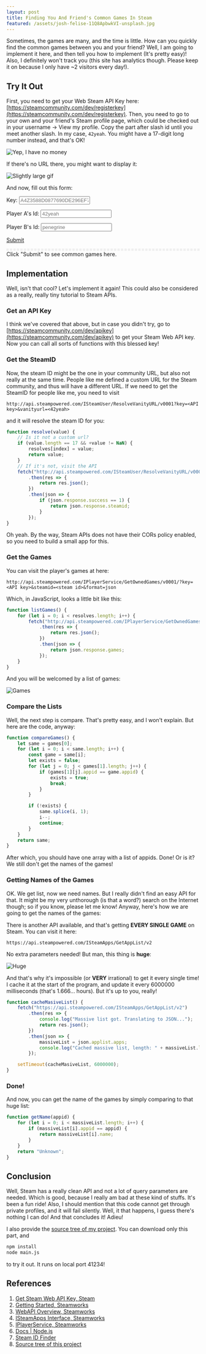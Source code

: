```yaml
---
layout: post
title: Finding You And Friend's Common Games In Steam
featured: /assets/josh-felise-11Q8ApbwkVI-unsplash.jpg
---
```


Sometimes, the games are many, and the time is little. How can you quickly find the common games between you and your friend? Well, I am going to implement it here, and then tell you how to implement (It's pretty easy)! Also, I definitely won't track you (this site has analytics though. Please keep it on because I only have ~2 visitors every day!).

## Try It Out

First, you need to get your Web Steam API Key here: [https://steamcommunity.com/dev/registerkey](https://steamcommunity.com/dev/registerkey). Then, you need to go to your own and your friend's Steam profile page, which could be checked out in your username → View my profile. Copy the part after slash id until you meet another slash. In my case, `42yeah`. You might have a 17-digit long number instead, and that's OK!

![Yep, I have no money](/assets/scg/no.money.gif)

If there's no URL there, you might want to display it:

![Slightly large gif](/assets/scg/url.gif)

And now, fill out this form:

Key: <input id="key" placeholder="A4Z3588D0877690DE296EF735A2813Z3"> 

Player A's Id: <input id="a" placeholder="42yeah">

Player B's Id: <input id="b" placeholder="penegrine">

[Submit](javascript:submit())
<script src="/assets/scg/client.js"></script>

<style>
.list {
    max-height: 20em;
    overflow: scroll;
    border-top: 3px dashed #efefef;
    border-bottom: 3px dashed #efefef;
}

.list-item {
    margin-top: -1px;
    text-align: center;
    border: 1px solid #eeeeee;
    color: #333;
    padding: 0.2em;
}

.list-item:hover {
    background-color: aliceblue;
}
</style>

<div class="list" id="list">
</div>
<span id="common">Click "Submit" to see common games here.</span>

## Implementation

Well, isn't that cool? Let's implement it again! This could also be considered as a really, really tiny tutorial to Steam APIs.

### Get an API Key

I think we've covered that above, but in case you didn't try, go to [https://steamcommunity.com/dev/apikey](https://steamcommunity.com/dev/apikey) to get your Steam Web API key. Now you can call all sorts of functions with this blessed key!

### Get the SteamID

Now, the steam ID might be the one in your community URL, but also not really at the same time. People like me defined a custom URL for the Steam community, and thus will have a different URL. If we need to get the SteamID for people like me, you need to visit

```
http://api.steampowered.com/ISteamUser/ResolveVanityURL/v0001?key=<API key>&vanityurl=<42yeah>
```

and it will resolve the steam ID for you:

```js
function resolve(value) {
    // Is it not a custom url?
    if (value.length == 17 && +value != NaN) {
        resolves[index] = value;
        return value;
    }
    // If it's not, visit the API
    fetch("http://api.steampowered.com/ISteamUser/ResolveVanityURL/v0001?key=" + key + "&vanityurl=" + value)
        .then(res => {
            return res.json();
        })
        .then(json => {
            if (json.response.success == 1) {
                return json.response.steamid;
            }
        });
}
```

Oh yeah. By the way, Steam APIs does not have their CORs policy enabled, so you need to build a small app for this.

### Get the Games

You can visit the player's games at here:

```
http://api.steampowered.com/IPlayerService/GetOwnedGames/v0001/?key=<API key>&steamid=<steam id>&format=json
```

Which, in JavaScript, looks a little bit like this:

```js
function listGames() {
    for (let i = 0; i < resolves.length; i++) {
        fetch("http://api.steampowered.com/IPlayerService/GetOwnedGames/v0001/?key=" + key + "&steamid=" + resolves[i] + "&format=json")
            .then(res => {
                return res.json();
            })
            .then(json => {
                return json.response.games;
            });
    }        
}
```

And you will be welcomed by a list of games:

![Games](/assets/scg/games.png)

### Compare the Lists

Well, the next step is compare. That's pretty easy, and I won't explain. But here are the code, anyway:

```js
function compareGames() {
    let same = games[0];
    for (let i = 0; i < same.length; i++) {
        const game = same[i];
        let exists = false;
        for (let j = 0; j < games[1].length; j++) {
            if (games[1][j].appid == game.appid) {
                exists = true;
                break;
            }
        }

        if (!exists) {
            same.splice(i, 1);
            i--;
            continue;
        }
    }
    return same;
}
```

After which, you should have one array with a list of appids. Done! Or is it? We still don't get the names of the games!

### Getting Names of the Games

OK. We get list, now we need names. But I really didn't find an easy API for that. It might be my very unthorough (is that a word?) search on the Internet though; so if you know, please let me know! Anyway, here's how we are going to get the names of the games:

There is another API available, and that's getting __EVERY SINGLE GAME__ on Steam. You can visit it here:

```
https://api.steampowered.com/ISteamApps/GetAppList/v2
```

No extra parameters needed! But man, this thing is __huge__:

![Huge](/assets/scg/huge.png)

And that's why it's impossible (or __VERY__ irrational) to get it every single time! I cache it at the start of the program, and update it every 6000000 milliseconds (that's 1.666... hours). But it's up to you, really!

```js
function cacheMasiveList() {
    fetch("https://api.steampowered.com/ISteamApps/GetAppList/v2")
        .then(res => {
            console.log("Massive list got. Translating to JSON...");
            return res.json();
        })
        .then(json => {
            massiveList = json.applist.apps;
            console.log("Cached massive list, length: " + massiveList.length);
        });

    setTimeout(cacheMasiveList, 6000000);
}
```

### Done!

And now, you can get the name of the games by simply comparing to that huge list:

```js
function getName(appid) {
    for (let i = 0; i < massiveList.length; i++) {
        if (massiveList[i].appid == appid) {
            return massiveList[i].name;
        }
    }
    return "Unknown";
}
```

## Conclusion

Well, Steam has a really clean API and not a lot of query parameters are needed. Which is good, because I really am bad at these kind of stuffs. It's been a fun ride! Also, I should mention that this code cannot get through private profiles, and it will fail silently. Well, it that happens, I guess there's nothing I can do! And that concludes it! Adieu!

I also provide the [source tree of my project](https://github.com/42yeah/EoS/tree/master/assets/scg). You can download only this part, and 

```sh
npm install
node main.js
````

to try it out. It runs on local port 41234!

## References

1. [Get Steam Web API Key, Steam](https://steamcommunity.com/dev/apikey)
2. [Getting Started, Steamworks](https://partner.steamgames.com/doc/gettingstarted)
3. [WebAPI Overview, Steamworks](https://partner.steamgames.com/doc/webapi_overview)
4. [ISteamApps Interface, Steamworks](https://partner.steamgames.com/doc/webapi/ISteamApps)
5. [IPlayerService, Steamworks](https://partner.steamgames.com/doc/webapi/IPlayerService)
6. [Docs \| Node.js](https://nodejs.org/en/docs/)
7. [Steam ID Finder](https://steamidfinder.com/)
8. [Source tree of this project](https://github.com/42yeah/EoS/tree/master/assets/scg)
